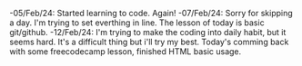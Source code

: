 -05/Feb/24: Started learning to code. Again!
-07/Feb/24: Sorry for skipping a day. I'm trying to set everthing in line. The lesson of today is basic git/github.
-12/Feb/24: I'm trying to make the coding into daily habit, but it seems hard. It's a difficult thing but i'll try my best. Today's comming back with some freecodecamp lesson, finished HTML basic usage.